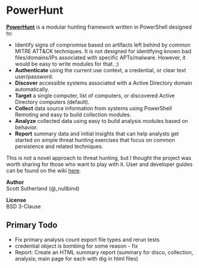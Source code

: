 # PowerHunt
<a href="https://github.com/NetSPI/PowerHunt/wiki"><strong>PowerHunt</strong></a> is a modular hunting framework written in PowerShell designed to: 
*  Identify signs of compromise based on artifacts left behind by common MITRE ATT&CK techniques.  It is not designed for identifying known bad files/domains/IPs associated with specific APTs/malware. However, it would be easy to write modules for that. ;)
* <strong>Authenticate</strong> using the current use context, a credential, or clear text user/password.
* <strong>Discover</strong> accessible systems associated with a Active Directory domain automatically.
* <strong>Target</strong> a single computer, list of computers, or discovered Active Directory computers (default).
* <strong>Collect</strong> data source information from systems using PowerShell Remoting and easy to build collection modules.
* <strong>Analyze</strong> collected data using easy to build analysis modules based on behavior.
* <strong>Report</strong> summary data and initial insights that can help analysts get started on simple threat hunting exercises that focus on common persistence and related techniques.

This is not a novel approach to threat hunting, but I thought the project was worth sharing for those who want to play with it. User and developer guides can be found on the wiki  <a href="https://github.com/NetSPI/PowerHunt/wiki">here</a>.<Br>

<strong>Author</strong><Br>
Scott Sutherland (@_nullbind) <Br>

<strong>License</strong><Br>
BSD 3-Clause

Primary Todo
--
* Fix primary analysis count export file types and rerun tests
* credential object is bombing for some reason - fix
* Report: Create an HTML summary report (summary for disco, collection, analysis; main page for each with dig in html files)







